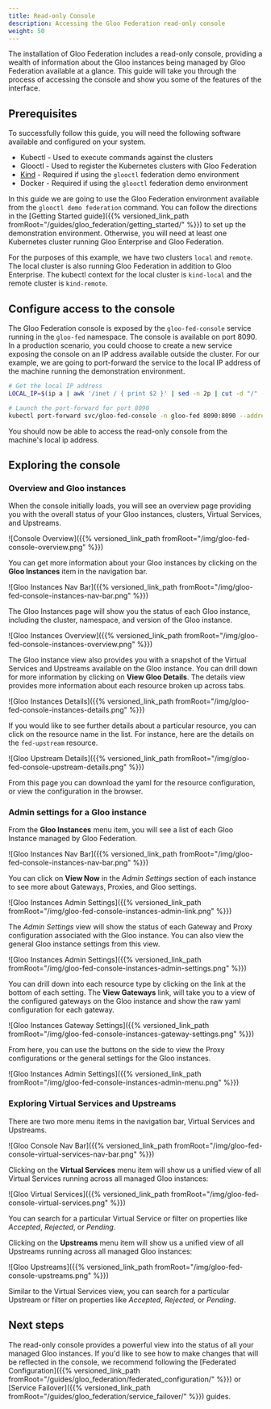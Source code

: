 ```yaml
---
title: Read-only Console
description: Accessing the Gloo Federation read-only console
weight: 50
---
```


The installation of Gloo Federation includes a read-only console, providing a wealth of information about the Gloo instances being managed by Gloo Federation available at a glance. This guide will take you through the process of accessing the console and show you some of the features of the interface.

## Prerequisites

To successfully follow this guide, you will need the following software available and configured on your system.

* Kubectl - Used to execute commands against the clusters
* Glooctl - Used to register the Kubernetes clusters with Gloo Federation
* [Kind](https://kind.sigs.k8s.io/) - Required if using the `glooctl` federation demo environment
* Docker - Required if using the `glooctl` federation demo environment

In this guide we are going to use the Gloo Federation environment available from the `glooctl demo federation` command. You can follow the directions in the [Getting Started guide]({{% versioned_link_path fromRoot="/guides/gloo_federation/getting_started/" %}}) to set up the demonstration environment. Otherwise, you will need at least one Kubernetes cluster running Gloo Enterprise and Gloo Federation.

For the purposes of this example, we have two clusters `local` and `remote`. The local cluster is also running Gloo Federation in addition to Gloo Enterprise. The kubectl context for the local cluster is `kind-local` and the remote cluster is `kind-remote`.

## Configure access to the console

The Gloo Federation console is exposed by the `gloo-fed-console` service running in the `gloo-fed` namespace. The console is available on port 8090. In a production scenario, you could choose to create a new service exposing the console on an IP address available outside the cluster. For our example, we are going to port-forward the service to the local IP address of the machine running the demonstration environment.

```bash
# Get the local IP address
LOCAL_IP=$(ip a | awk '/inet / { print $2 }' | sed -n 2p | cut -d "/" -f1)

# Launch the port-forward for port 8090
kubectl port-forward svc/gloo-fed-console -n gloo-fed 8090:8090 --address=$LOCAL_IP
```

You should now be able to access the read-only console from the machine's local ip address.

## Exploring the console

### Overview and Gloo instances

When the console initially loads, you will see an overview page providing you with the overall status of your Gloo instances, clusters, Virtual Services, and Upstreams.

![Console Overview]({{% versioned_link_path fromRoot="/img/gloo-fed-console-overview.png" %}})

You can get more information about your Gloo instances by clicking on the **Gloo Instances** item in the navigation bar.

![Gloo Instances Nav Bar]({{% versioned_link_path fromRoot="/img/gloo-fed-console-instances-nav-bar.png" %}})

The Gloo Instances page will show you the status of each Gloo instance, including the cluster, namespace, and version of the Gloo instance. 

![Gloo Instances Overview]({{% versioned_link_path fromRoot="/img/gloo-fed-console-instances-overview.png" %}})

The Gloo instance view also provides you with a snapshot of the Virtual Services and Upstreams available on the Gloo instance. You can drill down for more information by clicking on **View Gloo Details**. The details view provides more information about each resource broken up across tabs.

![Gloo Instances Details]({{% versioned_link_path fromRoot="/img/gloo-fed-console-instances-details.png" %}})

If you would like to see further details about a particular resource, you can click on the resource name in the list. For instance, here are the details on the `fed-upstream` resource.

![Gloo Upstream Details]({{% versioned_link_path fromRoot="/img/gloo-fed-console-upstream-details.png" %}})

From this page you can download the yaml for the resource configuration, or view the configuration in the browser.

### Admin settings for a Gloo instance

From the **Gloo Instances** menu item, you will see a list of each Gloo Instance managed by Gloo Federation. 

![Gloo Instances Nav Bar]({{% versioned_link_path fromRoot="/img/gloo-fed-console-instances-nav-bar.png" %}})

You can click on **View Now** in the *Admin Settings* section of each instance to see more about Gateways, Proxies, and Gloo settings.

![Gloo Instances Admin Settings]({{% versioned_link_path fromRoot="/img/gloo-fed-console-instances-admin-link.png" %}})

The *Admin Settings* view will show the status of each Gateway and Proxy configuration associated with the Gloo instance. You can also view the general Gloo instance settings from this view.

![Gloo Instances Admin Settings]({{% versioned_link_path fromRoot="/img/gloo-fed-console-instances-admin-settings.png" %}})

You can drill down into each resource type by clicking on the link at the bottom of each setting. The **View Gateways** link, will take you to a view of the configured gateways on the Gloo instance and show the raw yaml configuration for each gateway.

![Gloo Instances Gateway Settings]({{% versioned_link_path fromRoot="/img/gloo-fed-console-instances-gateway-settings.png" %}})

From here, you can use the buttons on the side to view the Proxy configurations or the general settings for the Gloo instances.

![Gloo Instances Admin Settings]({{% versioned_link_path fromRoot="/img/gloo-fed-console-instances-admin-menu.png" %}})

### Exploring Virtual Services and Upstreams

There are two more menu items in the navigation bar, Virtual Services and Upstreams.

![Gloo Console Nav Bar]({{% versioned_link_path fromRoot="/img/gloo-fed-console-virtual-services-nav-bar.png" %}})

Clicking on the **Virtual Services** menu item will show us a unified view of all Virtual Services running across all managed Gloo instances:

![Gloo Virtual Services]({{% versioned_link_path fromRoot="/img/gloo-fed-console-virtual-services.png" %}})

You can search for a particular Virtual Service or filter on properties like *Accepted*, *Rejected*, or *Pending*. 

Clicking on the **Upstreams** menu item will show us a unified view of all Upstreams running across all managed Gloo instances:

![Gloo Upstreams]({{% versioned_link_path fromRoot="/img/gloo-fed-console-upstreams.png" %}})

Similar to the Virtual Services view, you can search for a particular Upstream or filter on properties like *Accepted*, *Rejected*, or *Pending*.

## Next steps

The read-only console provides a powerful view into the status of all your managed Gloo instances. If you'd like to see how to make changes that will be reflected in the console, we recommend following the [Federated Configuration]({{% versioned_link_path fromRoot="/guides/gloo_federation/federated_configuration/" %}}) or [Service Failover]({{% versioned_link_path fromRoot="/guides/gloo_federation/service_failover/" %}}) guides.